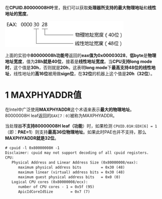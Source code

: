 在**CPUID.80000008H叶**里，我们可以获取**处理器所支持的最大物理地址**和**线性地址的宽度**。

![config](./images/10.png)

上面的实验中**80000008h功能号**返回的**eax值为0x00003028**，**低byte**是**物理地址宽度**，值为**28h就是40位**，接着是**线性地址宽度**。当**CPU支持long mode时**，这个值是**30h**，否则就是**20h**，这表明**long mode**下**最高支持48位的线性地址**，线性地址的**高16位**被用做**sign位**，在**32位**的机器上这个值是**20h（32位**）。

# 1 MAXPHYADDR值

在Intel中广泛使用**MAXPHYADDR**这个术语来表示**最大的物理地址**。80000008H leaf返回的`EAX[7：0]`被称为MAXPHYADDR。

当处理器**不支持80000008H leaf（功能**）时，如果检测
`CPUID.01H:EDX[6] = 1`（即：**PAE=1**）则支持**最高36位物理地址**。如果此时PAE也并不支持，那么**MAXPHYADDR就是32位**。


```
# cpuid -l 0x80000008H -1
Disclaimer: cpuid may not support decoding of all cpuid registers.
CPU:
   Physical Address and Linear Address Size (0x80000008/eax):
      maximum physical address bits         = 0x30 (48)
      maximum linear (virtual) address bits = 0x30 (48)
      maximum guest physical address bits   = 0x0 (0)
   Logical CPU cores (0x80000008/ecx):
      number of CPU cores - 1 = 0x5f (95)
      ApicIdCoreIdSize        = 0x7 (7)
```